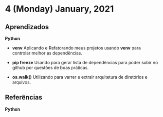 # 4 (Monday) January, 2021

## Aprendizados

**Python**

- **venv** Aplicando e Refatorando meus projetos usando **venv** para controlar melhor as dependências.

- **pip freeze** Usando para gerar lista de dependências para poder subir no github por questões de boas práticas.

- **os.walk()** Utilizando para varrer e extrair arquitetura de diretórios e arquivos. 

## Referências

**Python**

